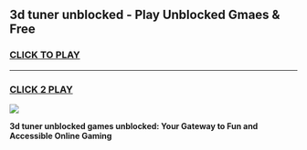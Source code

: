 
## 3d tuner unblocked - Play Unblocked Gmaes & Free
<h3>
<a href="https://news.freeplayer.one?title=3d_tuner_unblocked&ref=23F">CLICK TO PLAY</a></h3>
<hr>

<h3>
<a href="https://news.freeplayer.one?title=3d_tuner_unblocked&ref=23F">CLICK 2 PLAY</a>
  
</h3>

<a href="https://news.freeplayer.one?title=3d_tuner_unblocked&ref=23F/"><img src="https://clearcache.store/games.png"></a>


**3d tuner unblocked games unblocked: Your Gateway to Fun and Accessible Online Gaming**
